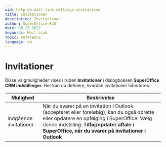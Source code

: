 ```yaml
---
uid: help-da-mail-link-settings-invitations
title: Invitationer
description: Invitationer
author: SuperOffice RnD
date: 06.29.2022
keywords: Mail Link
topic: reference
language: da
---
```


# Invitationer

Disse valgmuligheder vises i ruden **Invitationer** i dialogboksen **SuperOffice CRM indstillinger**. Her kan du definere, hvordan invitationer håndteres.

| Mulighed | Beskrivelse |
|---|---|
| Indgående invitationer | Når du svarer på en invitation i Outlook (accepteret eller foreløbig), kan du også oprette eller opdatere en opfølging i SuperOffice. Vælg denne indstilling: **Tilføj/opdater aftale i SuperOffice, når du svarer på invitationer i Outlook** |

<!-- Referenced links -->

<!-- Referenced images -->
